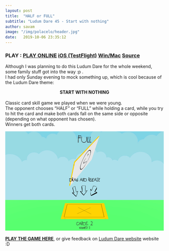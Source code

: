 ```yaml
---
layout: post
title:  "HALF or FULL"
subtitle: "Ludum Dare 45 - Start with nothing"
author: savam
image: "/img/polacelo/header.jpg"
date:   2019-10-06 23:35:12
---
```


### PLAY : [PLAY ONLINE](https://sava.ninja/polacelo-0.1/) [iOS (TestFlight)](https://testflight.apple.com/join/yWCDpYpw) [Win/Mac](https://gamejolt.com/games/halforfull/443252) [Source](https://github.com/SavaMinic/polacelo)

Although I was planning to do this Ludum Dare for the whole weekend, some family stuff got into the way :p .<br />
I had only Sunday evening to mock something up, which is cool because of the Ludum Dare theme:

**<center>START WITH NOTHING</center>**
<br />
Classic card skill game we played when we were young. <br />
The opponent chooses “HALF” or “FULL” while holding a card, while you try to hit the card and make both cards fall on the same side or opposite (depending on what opponent has chosen). <br />
Winners get both cards. <br />

<div>
<img class="def_image" src="/img/polacelo/shot1.jpg" />
</div>

**[PLAY THE GAME HERE](https://sava.ninja/polacelo-0.1/)**, or give feedback on [Ludum Dare website](https://ldjam.com/events/ludum-dare/45/half-or-full) website :D
